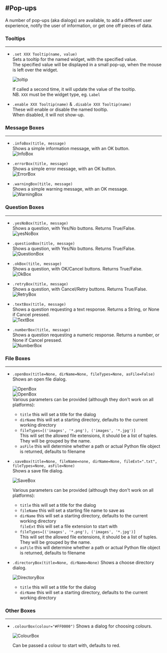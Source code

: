 #Pop-ups
---
A number of pop-ups (aka dialogs) are available, to add a different user experience, notify the user of information, or get one off pieces of data.

### Tooltips
---
* `.set XXX Tooltip(name, value)`  
    Sets a tooltip for the named widget, with the specified value.  
    The specified value will be displayed in a small pop-up, when the mouse is left over the widget.

    ![toltip](img/tooltip.png)

    If called a second time, it will update the value of the tooltip.  
    NB. `XXX` must be the widget type, eg. `Label`  

* `.enable XXX Tooltip(name)` & `.disable XXX Tooltip(name)`  
    These will enable or disable the named tooltip.  
    When disabled, it will not show-up.  

### Message Boxes
---
* `.infoBox(title, message)`  
    Shows a simple information message, with an OK button.  
    ![InfoBox](img/dialogs/info.gif)

* `.errorBox(title, message)`  
    Shows a simple error message, with an OK button.  
    ![ErrorBox](img/dialogs/error.gif)

* `.warningBox(title, message)`  
    Shows a simple warning message, with an OK message.  
    ![WarningBox](img/dialogs/warning.gif)

### Question Boxes
---
* `.yesNoBox(title, message)`  
    Shows a question, with Yes/No buttons. Returns True/False.  
    ![yesNoBox](img/dialogs/yesno.gif)

* `.questionBox(title, message)`  
    Shows a question, with Yes/No buttons. Returns True/False.  
    ![QuestionBox](img/dialogs/question.gif)

* `.okBox(title, message)`  
    Shows a question, with OK/Cancel buttons. Returns True/False.  
    ![OkBox](img/dialogs/ok.gif)

* `.retryBox(title, message)`  
    Shows a question, with Cancel/Retry buttons. Returns True/False.  
    ![RetryBox](img/dialogs/retry.gif)

* `.textBox(title, message)`  
    Shows a question requesting a text response. Returns a String, or None if Cancel pressed.  
    ![TextBox](img/dialogs/text.gif)

* `.numberBox(title, message)`  
    Shows a question requesting a numeric response. Returns a number, or None if Cancel pressed.  
    ![NumberBox](img/dialogs/num.gif)

### File Boxes
---
* `.openBox(title=None, dirName=None, fileTypes=None, asFile=False)`  
    Shows an open file dialog.  

    ![OpenBox](img/dialogs/openBox_1.png)  
    ![OpenBox](img/dialogs/openBox_2.png)  
    Various parameters can be provided (although they don't work on all platforms):  

    * ```title``` this will set a title for the dialog  
    * `dirName` this will set a starting directory, defaults to the current working directory  
    * `fileTypes=[('images', '*.png'), ('images', '*.jpg')]`  
    This will set the allowed file extensions, it should be a list of tuples. They will be grouped by the name.  
    * `asFile` this will determine whether a path or actual Python file object is returned, defaults to filename   


* `.saveBox(title=None, fileName=none, dirName=None, fileExt=".txt", fileTypes=None, asFile=None)`  
    Shows a save file dialog.  

    ![SaveBox](img/dialogs/save.png)  

    Various parameters can be provided (although they don't work on all platforms):  
    * ```title``` this will set a title for the dialog  
    * `fileName` this will set a starting file name to save as  
    * `dirName` this will set a starting directory, defaults to the current working directory  
    `fileExt` this will set a file extension to start with  
    * `fileTypes=[('images', '*.png'), ('images', '*.jpg')]`  
    This will set the allowed file extensions, it should be a list of tuples. They will be grouped by the name.  
    * `asFile` this will determine whether a path or actual Python file object is returned, defaults to filename   

* `.directoryBox(title=None, dirName=None)`
    Shows a choose directory dialog.  

    ![DirectoryBox](img/dialogs/directory.png)  

    * ```title``` this will set a title for the dialog  
    * `dirName` this will set a starting directory, defaults to the current working directory  

### Other Boxes
---
* `.colourBox(colour="#FF0000")`
    Shows a dialog for choosing colours.  

    ![ColourBox](img/dialogs/colour.png)  

    Can be passed a colour to start with, defaults to red.  

